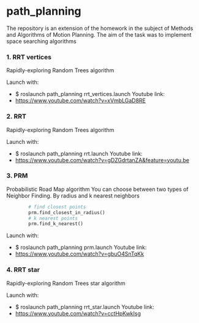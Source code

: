 # path_planning

The repository is an extension of the homework in the subject of Methods and Algorithms of Motion Planning. 
The aim of the task was to implement space searching algorithms

### 1. RRT vertices
Rapidly-exploring Random Trees algorithm

Launch with:
- $ roslaunch path_planning rrt_vertices.launch
Youtube link:
- https://www.youtube.com/watch?v=xVmbLGaD8RE

### 2. RRT
Rapidly-exploring Random Trees algorithm

Launch with:
-  $ roslaunch path_planning rrt.launch
Youtube link:
- https://www.youtube.com/watch?v=gDZGdrtanZA&feature=youtu.be

### 3. PRM
Probabilistic Road Map algorithm
You can choose between two types of Neighbor Finding. By radius and k nearest neighbors
```python
        # find closest points
        prm.find_closest_in_radius()
        # k nearest points
        prm.find_k_nearest()
```
Launch with:
- $ roslaunch path_planning prm.launch
Youtube link:
- https://www.youtube.com/watch?v=gbuO4SnTqKk

### 4. RRT star
Rapidly-exploring Random Trees star algorithm

Launch with:
- $ roslaunch path_planning rrt_star.launch
Youtube link:
- https://www.youtube.com/watch?v=cctHpKwkIsg



